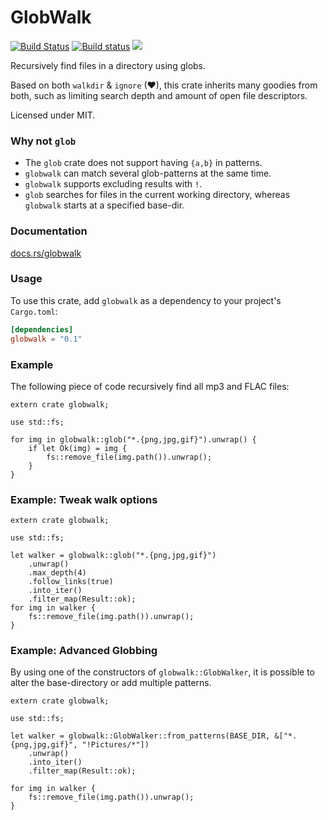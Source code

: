 # GlobWalk #

[![Build Status](https://travis-ci.org/Gilnaa/globwalk.svg?branch=master)](https://travis-ci.org/Gilnaa/globwalk)
[![Build status](https://ci.appveyor.com/api/projects/status/81rkf5lcyt1ouh9n/branch/master?svg=true)](https://ci.appveyor.com/project/Gilnaa/globwalk)
[![](https://docs.rs/globwalk/badge.svg)](https://docs.rs/globwalk/)

Recursively find files in a directory using globs.

Based on both `walkdir` & `ignore` (❤), this crate inherits many goodies from
both, such as limiting search depth and amount of open file descriptors.

Licensed under MIT.

### Why not `glob` ###

 - The `glob` crate does not support having `{a,b}` in patterns.
 - `globwalk` can match several glob-patterns at the same time.
 - `globwalk` supports excluding results with `!`.
 - `glob` searches for files in the current working directory, whereas `globwalk` starts at a specified base-dir.

### Documentation ###

[docs.rs/globwalk](https://docs.rs/globwalk/)

### Usage ###

To use this crate, add `globwalk` as a dependency to your project's `Cargo.toml`:

```toml
[dependencies]
globwalk = "0.1"
```

### Example ###

The following piece of code recursively find all mp3 and FLAC files:

```rust,no_run
extern crate globwalk;

use std::fs;

for img in globwalk::glob("*.{png,jpg,gif}").unwrap() {
    if let Ok(img) = img {
        fs::remove_file(img.path()).unwrap();
    }
}
```


### Example: Tweak walk options ###

```rust,no_run
extern crate globwalk;

use std::fs;

let walker = globwalk::glob("*.{png,jpg,gif}")
    .unwrap()
    .max_depth(4)
    .follow_links(true)
    .into_iter()
    .filter_map(Result::ok);
for img in walker {
    fs::remove_file(img.path()).unwrap();
}
```

### Example: Advanced Globbing ###

By using one of the constructors of `globwalk::GlobWalker`, it is possible to alter the base-directory or add multiple patterns.

```rust,no_run
extern crate globwalk;

use std::fs;

let walker = globwalk::GlobWalker::from_patterns(BASE_DIR, &["*.{png,jpg,gif}", "!Pictures/*"])
    .unwrap()
    .into_iter()
    .filter_map(Result::ok);
    
for img in walker {
    fs::remove_file(img.path()).unwrap();
}
```
